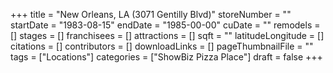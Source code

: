 +++
title = "New Orleans, LA (3071 Gentilly Blvd)"
storeNumber = ""
startDate = "1983-08-15"
endDate = "1985-00-00"
cuDate = ""
remodels = []
stages = []
franchisees = []
attractions = []
sqft = ""
latitudeLongitude = []
citations = []
contributors = []
downloadLinks = []
pageThumbnailFile = ""
tags = ["Locations"]
categories = ["ShowBiz Pizza Place"]
draft = false
+++
